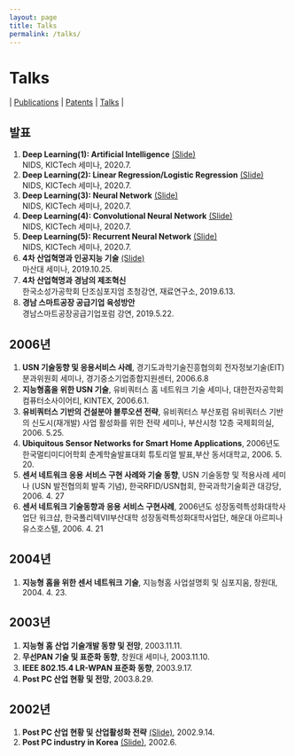 ```yaml
---
layout: page
title: Talks
permalink: /talks/
---
```


# Talks
| [Publications](/publications/) 
| [Patents](/patents/) 
| [Talks](/talks/) |

## 발표
1. <b>Deep Learning(1): Artificial Intelligence</b> [(Slide)][20-1]<br> NIDS, KICTech 세미나, 2020.7.
2. <b>Deep Learning(2): Linear Regression/Logistic Regression</b> [(Slide)][20-2]<br> NIDS, KICTech 세미나, 2020.7.
3. <b>Deep Learning(3): Neural Network</b> [(Slide)][20-3]<br> NIDS, KICTech 세미나, 2020.7. 
4. <b>Deep Learning(4): Convolutional Neural Network</b> [(Slide)][20-4]<br> NIDS, KICTech 세미나, 2020.7.
5. <b>Deep Learning(5): Recurrent Neural Network</b> [(Slide)][20-5]<br> NIDS, KICTech 세미나, 2020.7.
1. <b>4차 산업혁명과 인공지능 기술</b> [(Slide)][19-1]<br> 마산대 세미나, 2019.10.25.
2. <b>4차 산업혁명과 경남의 제조혁신</b><br> 한국소성가공학회 단조심포지엄 초청강연, 재료연구소, 2019.6.13.
3. <b>경남 스마트공장 공급기업 육성방안</b><br> 경남스마트공장공급기업포럼 강연, 2019.5.22.

## 2006년
1. <b>USN 기술동향 및 응용서비스 사례</b>, 경기도과학기술진흥협의회 전자정보기술(EIT)분과위원회 세미나, 경기중소기업종합지원센터, 2006.6.8
2. <b>지능형홈을 위한 USN 기술</b>, 유비쿼터스 홈 네트워크 기술 세미나, 대한전자공학회 컴퓨터소사이어티, KINTEX, 2006.6.1.
3. <b>유비쿼터스 기반의 건설분야 블루오션 전략</b>, 유비쿼터스 부산포럼 유비쿼터스 기반의 신도시(재개발) 사업 활성화를 위한 전략 세미나, 부산시청 12층 국제회의실, 2006. 5.25.
4. <b>Ubiquitous Sensor Networks for Smart Home Applications</b>, 2006년도 한국멀티미디어학회 춘계학술발표대회 튜토리얼 발표,부산 동서대학교, 2006. 5. 20.
5. <b>센서 네트워크 응용 서비스 구현 사례와 기술 동향</b>, USN 기술동향 및 적용사례 세미나 (USN 발전협의회 발족 기념), 한국RFID/USN협회, 한국과학기술회관 대강당, 2006. 4. 27
6. <b>센서 네트워크 기술동향과 응용 서비스 구현사례</b>, 2006년도 성장동력특성화대학사업단 워크샵, 한국폴리텍VII부산대학 성장동력특성화대학사업단, 해운대 아르피나 유스호스텔, 2006. 4. 21

## 2004년
1. <b>지능형 홈을 위한 센서 네트워크 기술</b>, 지능형홈 사업설명회 및 심포지움, 창원대, 2004. 4. 23.

## 2003년
1. <b>지능형 홈 산업 기술개발 동향 및 전망</b>, 2003.11.11.
2. <b>무선PAN 기술 및 표준화 동향</b>, 창원대 세미나, 2003.11.10.
3. <b>IEEE 802.15.4 LR-WPAN 표준화 동향</b>, 2003.9.17.
4. <b>Post PC 산업 현황 및 전망</b>, 2003.8.29.

## 2002년
1. <b>Post PC 산업 현황 및 산업활성화 전략</b> [(Slide)][02-1], 2002.9.14.
2. <b>Post PC industry in Korea</b> [(Slide)][02-2], 2002.6.

[20-1]: https://drive.google.com/file/d/15b-BbBUOqxbwjv_h_Zfnz1IhLaSxztqY/view?usp=sharing
[20-2]: https://drive.google.com/file/d/1U0__77R7n03XPonLb2Hb0vgaVBnxHnm-/view?usp=sharing
[20-3]: https://drive.google.com/file/d/1WouRDF8jTP5lzT-Pw2jK6pHLY6yjtmCz/view?usp=sharing
[20-4]: https://drive.google.com/file/d/1ZjdOHDZrgnlvG2KTZioThqjsZXxWAW3M/view?usp=sharing
[20-5]: https://drive.google.com/file/d/15TpxDV1CkGfsHilCR1B7b16gfPV159T0/view?usp=sharing
[19-1]: https://drive.google.com/file/d/1esrf6mtwqVRaDlEgZSGySTgY7cclT431/view?usp=sharing

[02-1]: https://drive.google.com/file/d/1Y19FeaRaxfAoPmgND_lEcvgENmQiPZbA/view?usp=sharing
[02-2]: https://drive.google.com/file/d/17SU1yqocXuRQXbtok9IlgV35J6Jlqzi2/view?usp=sharing
